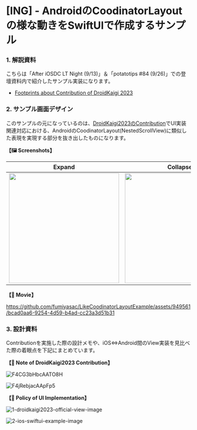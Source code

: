 # [ING] - AndroidのCoodinatorLayoutの様な動きをSwiftUIで作成するサンプル

### 1. 解説資料

こちらは「After iOSDC LT Night (9/13)」＆「potatotips #84 (9/26)」での登壇資料内で紹介したサンプル実装になります。

- [Footprints about Contribution of DroidKaigi 2023](https://speakerdeck.com/fumiyasac0921/footprints-about-contribution-of-droidkaigi-2023)

### 2. サンプル画面デザイン

このサンプルの元になっているのは、[DroidKaigi2023のContribution](https://github.com/DroidKaigi/conference-app-2023/pulls?q=is%3Apr+is%3Aclosed+author%3Afumiyasac)でUI実装関連対応における、AndroidのCoodinatorLayout(NestedScrollView)に類似した表現を実現する部分を抜き出したものになります。

__【🖼️ Screenshots】__

Expand | Collapse
:--: | :--:
<img src="https://github.com/fumiyasac/LikeCoodinatorLayoutExample/assets/949561/1a669d4c-5a4d-414e-90e7-3b6795c7e623" width="300" /> | <img src="https://github.com/fumiyasac/LikeCoodinatorLayoutExample/assets/949561/9ba8ee9b-ce15-4210-b738-89be235c63c9" width="300" />

__【🎥 Movie】__

https://github.com/fumiyasac/LikeCoodinatorLayoutExample/assets/949561/bcad0aa6-9254-4d59-b4ad-cc23a3d51b31

### 3. 設計資料

Contributionを実施した際の設計メモや、iOS⇔Android間のView実装を見比べた際の着眼点を下記にまとめています。

__【📝 Note of DroidKaigi2023 Contribution】__

![F4CG3bHbcAATO8H](https://github.com/fumiyasac/LikeCoodinatorLayoutExample/assets/949561/36607e70-d8a4-4bcd-bf34-fda05c97843e)

![F4jRebjacAApFp5](https://github.com/fumiyasac/LikeCoodinatorLayoutExample/assets/949561/5949ae29-b73d-4d22-a399-624aa1524f2d)

__【📑 Policy of UI Implementation】__

![1-droidkaigi2023-official-view-image](https://github.com/fumiyasac/LikeCoodinatorLayoutExample/assets/949561/aac562d5-517c-42c3-9427-ff1152cb1367)

![2-ios-swiftui-example-image](https://github.com/fumiyasac/LikeCoodinatorLayoutExample/assets/949561/4e675b09-b5a0-4f49-9541-2cf0645f39c5)
